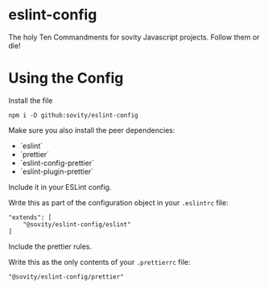 # eslint-config
The holy Ten Commandments for sovity Javascript projects. Follow them or die!

# Using the Config
Install the file 

    npm i -D github:sovity/eslint-config
    
Make sure you also install the peer dependencies: 
- ´eslint´
- ´prettier´
- ´eslint-config-prettier´
- ´eslint-plugin-prettier´ 

Include it in your ESLint config.

Write this as part of the configuration object in your `.eslintrc` file:

    "extends": [
        "@sovity/eslint-config/eslint"
    ]

Include the prettier rules.

Write this as the only contents of your `.prettierrc` file:

    "@sovity/eslint-config/prettier"
